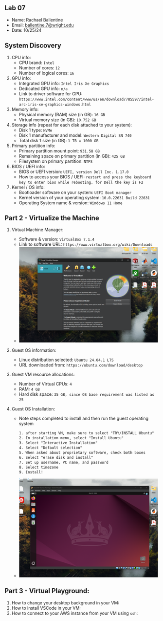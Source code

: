 ## Lab 07

- Name: Rachael Ballentine
- Email: ballentine.7@wright.edu
- Date: 10/25/24

## System Discovery

1. CPU info:
    - CPU brand: `Intel`
    - Number of cores: `12`
    - Number of logical cores: `16`
2. GPU info:
    - Integrated GPU info:  `Intel Iris Xe Graphics`
    - Dedicated GPU info: `n/a`
    - Link to driver software for GPU: `https://www.intel.com/content/www/us/en/download/785597/intel-arc-iris-xe-graphics-windows.html`
3. Memory info:
    - Physical memory (RAM) size (in GB): `16 GB`
    - Virtual memory size (in GB): `10.752 GB`
4. Storage info (repeat for each disk attached to your system): 
    - Disk 1 type: `NVMe`
    - Disk 1 manufacturer and model: `Western Digital SN 740`
    - Total disk 1 size (in GB): `1 TB = 1000 GB`
5. Primary partition info:
    - Primary partition mount point: `931.58 GB`
    - Remaining space on primary partition (in GB): `425 GB` 
    - Filesystem on primary partition: `NTFS`
6. BIOS / UEFI info: 
    - BIOS or UEFI version: `UEFI, version Dell Inc. 1.17.0`
    - How to access your BIOS / UEFI: `restart and press the keyboard key to enter bios while rebooting. for Dell the key is F2`
7. Kernel / OS info:
    - Bootloader software on your system: `UEFI Boot manager`
    - Kernel version of your operating system: `10.0.22631 Build 22631`
    - Operating System name & version: `Windows 11 Home`

## Part 2 - Virtualize the Machine

1. Virtual Machine Manager:
    - Software & version: `VirtualBox 7.1.4`
    - Link to software URL: `https://www.virtualbox.org/wiki/Downloads`
    - ![screenshot of installed & running software](VirtualBox_screenshot.png)

2. Guest OS information: 
    - Linux distribution selected: `Ubuntu 24.04.1 LTS`
    - URL downloaded from: `https://ubuntu.com/download/desktop`

3. Guest VM resource allocations:
    - Number of Virtual CPUs: `4`
    - RAM: `4 GB`
    - Hard disk space: `35 GB, since OS base requirement was listed as 25`

4. Guest OS Installation:
    - Note steps completed to install and then run the guest operating system
      ```
      1. after starting VM, make sure to select "TRY/INSTALL Ubuntu"
      2. In installation menu, select "Install Ubuntu"
      3. Select "Interactive Installation"
      4. Select "Default selection"
      5. When asked about proprietary software, check both boxes
      6. Select "erase disk and install" 
      7. Set up username, PC name, and password
      8. Select timezone
      9. Install!
      ```
    - ![screenshot of installed & running Guest OS in VM](Ubuntu_screenshot.png)

## Part 3 - Virtual Playground:

1. How to change your desktop background in your VM:
2. How to install VSCode in your VM:
3. How to connect to your AWS instance from your VM using `ssh`:
